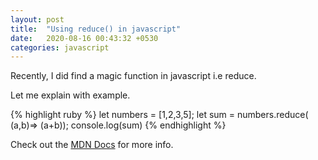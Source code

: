 ```yaml
---
layout: post
title:  "Using reduce() in javascript"
date:   2020-08-16 00:43:32 +0530
categories: javascript
---
```


Recently, I did find a magic function in javascript i.e reduce.

Let me explain with example.

{% highlight ruby %}
let numbers = [1,2,3,5];
let sum = numbers.reduce( (a,b)=> (a+b));
console.log(sum)
{% endhighlight %}

Check out the [MDN Docs][MDNDOCS] for more info.

[MDNDOCS]: https://developer.mozilla.org/en-US/docs/Web/JavaScript/Reference/Global_Objects/Array/reduce


